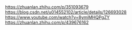 
https://zhuanlan.zhihu.com/p/351093679
https://blog.csdn.net/u014552102/article/details/126693028
https://www.youtube.com/watch?v=8ymiMHQPgZY
https://zhuanlan.zhihu.com/p/439676162